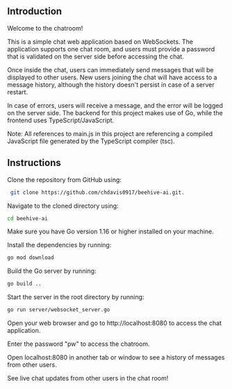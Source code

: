 ## Introduction

Welcome to the chatroom!

This is a simple chat web application based on WebSockets. The application supports one chat room, and users must provide a password that is validated on the server side before accessing the chat.

Once inside the chat, users can immediately send messages that will be displayed to other users. New users joining the chat will have access to a message history, although the history doesn't persist in case of a server restart.

In case of errors, users will receive a message, and the error will be logged on the server side. The backend for this project makes use of Go, while the frontend uses TypeScript/JavaScript.

Note: All references to main.js in this project are referencing a compiled JavaScript file generated by the TypeScript compiler (tsc).

## Instructions

Clone the repository from GitHub using:

```bash
 git clone https://github.com/chdavis0917/beehive-ai.git.
 ```

Navigate to the cloned directory using:
```bash
cd beehive-ai
```

Make sure you have Go version 1.16 or higher installed on your machine.

Install the dependencies by running:
```bash 
go mod download
```

Build the Go server by running:
```bash
go build ..
```

Start the server in the root directory by running:
```bash
go run server/websocket_server.go
```

Open your web browser and go to http://localhost:8080 to access the chat application.

Enter the password "pw" to access the chatroom.

Open localhost:8080 in another tab or window to see a history of messages from other users.

See live chat updates from other users in the chat room!